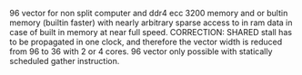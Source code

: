 96 vector for non split computer and ddr4 ecc 3200 memory and or bultin memory (builtin faster) with nearly
arbitrary sparse access to in ram data in case of built in memory at near full speed.
CORRECTION:
SHARED stall has to be propagated in one clock, and therefore the vector width is reduced from 96 to 36 
with 2 or 4 cores.
96 vector only possible with statically scheduled gather instruction.
